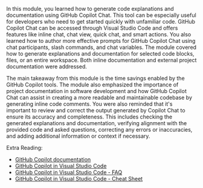 In this module, you learned how to generate code explanations and documentation using GitHub Copilot Chat. This tool can be especially useful for developers who need to get started quickly with unfamiliar code. GitHub Copilot Chat can be accessed through Visual Studio Code and offers features like inline chat, chat view, quick chat, and smart actions. You also learned how to author more effective prompts for GitHub Copilot Chat using chat participants, slash commands, and chat variables. The module covered how to generate explanations and documentation for selected code blocks, files, or an entire workspace. Both inline documentation and external project documentation were addressed.

The main takeaway from this module is the time savings enabled by the GitHub Copilot tools. The module also emphasized the importance of project documentation in software development and how GitHub Copilot Chat can assist in creating a more readable and maintainable codebase by generating inline code comments. You were also reminded that it's important to review and correct the output generated by Copilot Chat to ensure its accuracy and completeness. This includes checking the generated explanations and documentation, verifying alignment with the provided code and asked questions, correcting any errors or inaccuracies, and adding additional information or context if necessary.

Extra Reading:

- [GitHub Copilot documentation](https://docs.github.com/copilot)
- [GitHub Copilot in Visual Studio Code](https://code.visualstudio.com/docs/copilot/overview)
- [GitHub Copilot in Visual Studio Code - FAQ](https://code.visualstudio.com/docs/copilot/faq)
- [GitHub Copilot in Visual Studio Code - Cheat Sheet](https://code.visualstudio.com/docs/copilot/reference/copilot-vscode-features)
